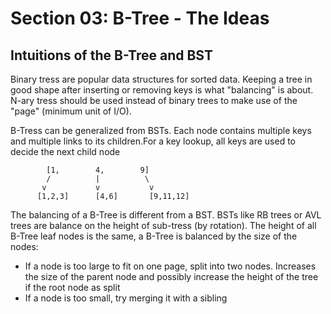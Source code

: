 # Section 03: B-Tree - The Ideas

## Intuitions of the B-Tree and BST

Binary tress are popular data structures for sorted data. Keeping a tree in good shape after inserting or removing keys is what "balancing" is about. N-ary tress should be used instead of binary trees to make use of the "page" (minimum unit of I/O).

B-Tress can be generalized from BSTs. Each node contains multiple keys and multiple links to its children.For a key lookup, all keys are used to decide the next child node

```
        [1,        4,        9]
        /          |          \
       v           v           v
      [1,2,3]      [4,6]       [9,11,12]
```

The balancing of a B-Tree is different from a BST. BSTs like RB trees or AVL trees are balance on the height of sub-tress (by rotation). The height of all B-Tree leaf nodes is the same, a B-Tree is balanced by the size of the nodes:

- If a node is too large to fit on one page, split into two nodes. Increases the size of the parent node and possibly increase the height of the tree if the root node as split
- If a node is too small, try merging it with a sibling
